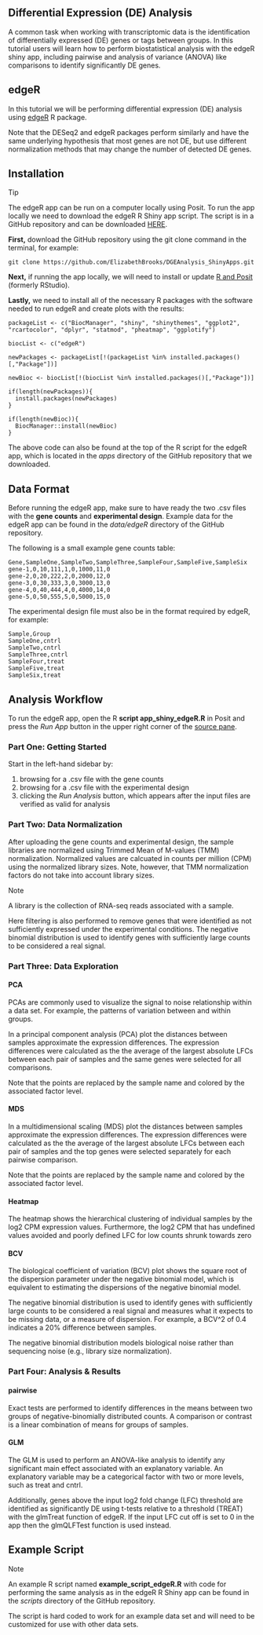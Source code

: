 ## Differential Expression (DE) Analysis
A common task when working with transcriptomic data is the identification of differentially expressed (DE) genes or tags between groups. In this tutorial users will learn how to perform biostatistical analysis with the edgeR shiny app, including pairwise and analysis of variance (ANOVA) like comparisons to identify significantly DE genes.

## edgeR
In this tutorial we will be performing differential expression (DE) analysis using [edgeR](https://bioconductor.org/packages/release/bioc/html/edgeR.html) R package. 

Note that the DESeq2 and edgeR packages perform similarly and have the same underlying hypothesis that most genes are not DE, but use different normalization methods that may change the number of detected DE genes.

## Installation

> [!TIP]
> The edgeR app can be run on a computer locally using Posit. To run the app locally we need to download the edgeR R Shiny app script. The script is in a GitHub repository and can be downloaded [HERE](https://github.com/ElizabethBrooks/DGEAnalysis_ShinyApps/tree/main).

<b>First,</b> download the GitHub repository using the git clone command in the terminal, for example:

```
git clone https://github.com/ElizabethBrooks/DGEAnalysis_ShinyApps.git
```

<b>Next,</b> if running the app locally, we will need to install or update [R and Posit](https://posit.co/download/rstudio-desktop/) (formerly RStudio).

<b>Lastly,</b> we need to install all of the necessary R packages with the software needed to run edgeR and create plots with the results:

```
packageList <- c("BiocManager", "shiny", "shinythemes", "ggplot2", "rcartocolor", "dplyr", "statmod", "pheatmap", "ggplotify")

biocList <- c("edgeR")

newPackages <- packageList[!(packageList %in% installed.packages()[,"Package"])]

newBioc <- biocList[!(biocList %in% installed.packages()[,"Package"])]

if(length(newPackages)){
  install.packages(newPackages)
}

if(length(newBioc)){
  BiocManager::install(newBioc)
}
```

The above code can also be found at the top of the R script for the edgeR app, which is located in the <i>apps</i> directory of the GitHub repository that we downloaded.

## Data Format

Before running the edgeR app, make sure to have ready the two .csv files with the <b>gene counts</b> and <b>experimental design</b>. Example data for the edgeR app can be found in the <i>data/edgeR</i> directory of the GitHub repository.

The following is a small example gene counts table:

```
Gene,SampleOne,SampleTwo,SampleThree,SampleFour,SampleFive,SampleSix
gene-1,0,10,111,1,0,1000,11,0
gene-2,0,20,222,2,0,2000,12,0
gene-3,0,30,333,3,0,3000,13,0
gene-4,0,40,444,4,0,4000,14,0
gene-5,0,50,555,5,0,5000,15,0
```

The experimental design file must also be in the format required by edgeR, for example: 

```
Sample,Group
SampleOne,cntrl
SampleTwo,cntrl
SampleThree,cntrl
SampleFour,treat
SampleFive,treat
SampleSix,treat
```

## Analysis Workflow

To run the edgeR app, open the R <b>script app_shiny_edgeR.R</b> in Posit and press the <i>Run App</i> button in the upper right corner of the [source pane](https://docs.posit.co/ide/user/ide/guide/ui/ui-panes.html).

### Part One: Getting Started

Start in the left-hand sidebar by:

1. browsing for a .csv file with the gene counts
2. browsing for a .csv file with the experimental design
3. clicking the <i>Run Analysis</i> button, which appears after the input files are verified as valid for analysis

### Part Two: Data Normalization

After uploading the gene counts and experimental design, the sample libraries are normalized using Trimmed Mean of M-values (TMM) normalization. Normalized values are calcuated in counts per million (CPM) using the normalized library sizes. Note, however, that TMM normalization factors do not take into account library sizes.

> [!NOTE]
> A library is the collection of RNA-seq reads associated with a sample.

Here filtering is also performed to remove genes that were identified as not sufficiently expressed under the experimental conditions. The negative binomial distribution is used to identify genes with sufficiently large counts to be considered a real signal.

### Part Three: Data Exploration

#### PCA

PCAs are commonly used to visualize the signal to noise relationship within a data set. For example, the patterns of variation between and within groups.

In a principal component analysis (PCA) plot the distances between samples approximate the expression differences. The expression differences were calculated as the the average of the largest absolute LFCs between each pair of samples and the same genes were selected for all comparisons. 

Note that the points are replaced by the sample name and colored by the associated factor level.

#### MDS

In a multidimensional scaling (MDS) plot the distances between samples approximate the expression differences. The expression differences were calculated as the the average of the largest absolute LFCs between each pair of samples and the top genes were selected separately for each pairwise comparison. 

Note that the points are replaced by the sample name and colored by the associated factor level.

#### Heatmap

The heatmap shows the hierarchical clustering of individual samples by the log2 CPM expression values. Furthermore, the log2 CPM that has undefined values avoided and poorly defined LFC for low counts shrunk towards zero

#### BCV

The biological coefficient of variation (BCV) plot shows the square root of the dispersion parameter under the negative binomial model, which is equivalent to estimating the dispersions of the negative binomial model.

The negative binomial distribution is used to identify genes with sufficiently large counts to be considered a real signal and measures what it expects to be missing data, or a measure of dispersion. For example, a BCV^2 of 0.4 indicates a 20% difference between samples.

The negative binomial distribution models biological noise rather than sequencing noise (e.g., library size normalization).

### Part Four: Analysis & Results

#### pairwise

Exact tests are performed to identify differences in the means between two groups of negative-binomially distributed counts. A comparison or contrast is a linear combination of means for groups of samples.

#### GLM

The GLM is used to perform an ANOVA-like analysis to identify any significant main effect associated with an explanatory variable. An explanatory variable may be a categorical factor with two or more levels, such as treat and cntrl.

Additionally, genes above the input log2 fold change (LFC) threshold are identified as significantly DE using t-tests relative to a threshold (TREAT) with the glmTreat function of edgeR. If the input LFC cut off is set to 0 in the app then the glmQLFTest function is used instead.

## Example Script

> [!NOTE]
> An example R script named <b>example_script_edgeR.R</b> with code for performing the same analysis as in the edgeR R Shiny app can be found in the <i>scripts</i> directory of the GitHub repository. 

The script is hard coded to work for an example data set and will need to be customized for use with other data sets.
